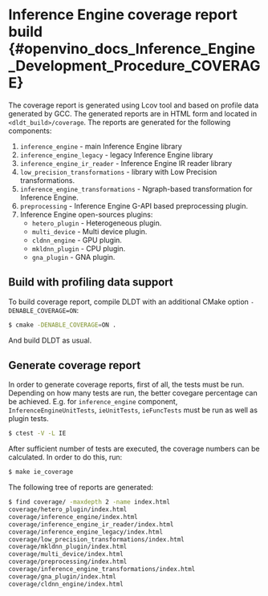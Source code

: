 # Inference Engine coverage report build {#openvino_docs_Inference_Engine_Development_Procedure_COVERAGE}

The coverage report is generated using Lcov tool and based on profile data generated by GCC.
The generated reports are in HTML form and located in `<dldt_build>/coverage`. The reports are generated for the following components:

1. `inference_engine` - main Inference Engine library
1. `inference_engine_legacy` - legacy Inference Engine library
1. `inference_engine_ir_reader` - Inference Engine IR reader library
1. `low_precision_transformations` - library with Low Precision transformations.
1. `inference_engine_transformations` - Ngraph-based transformation for Inference Engine.
1. `preprocessing` - Inference Engine G-API based preprocessing plugin.
1. Inference Engine open-sources plugins:
    - `hetero_plugin` - Heterogeneous plugin.
    - `multi_device` - Multi device plugin.
    - `cldnn_engine` - GPU plugin.
    - `mkldnn_plugin` - CPU plugin.
    - `gna_plugin` - GNA plugin.

## Build with profiling data support

To build coverage report, compile DLDT with an additional CMake option `-DENABLE_COVERAGE=ON`:

```bash
$ cmake -DENABLE_COVERAGE=ON .
```

And build DLDT as usual.

## Generate coverage report

In order to generate coverage reports, first of all, the tests must be run. Depending on how many tests are run, the better covegare percentage can be achieved. E.g. for `inference_engine` component, `InferenceEngineUnitTests`, `ieUnitTests`, `ieFuncTests` must be run as well as plugin tests.

```bash
$ ctest -V -L IE
```

After sufficient number of tests are executed, the coverage numbers can be calculated. In order to do this, run:

```bash
$ make ie_coverage
```

The following tree of reports are generated:

```bash
$ find coverage/ -maxdepth 2 -name index.html
coverage/hetero_plugin/index.html
coverage/inference_engine/index.html
coverage/inference_engine_ir_reader/index.html
coverage/inference_engine_legacy/index.html
coverage/low_precision_transformations/index.html
coverage/mkldnn_plugin/index.html
coverage/multi_device/index.html
coverage/preprocessing/index.html
coverage/inference_engine_transformations/index.html
coverage/gna_plugin/index.html
coverage/cldnn_engine/index.html
```